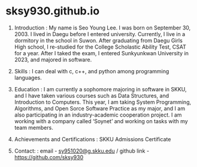 # sksy930.github.io

1) Introduction
: My name is Seo Young Lee. I was born on September 30, 2003. I lived in Daegu before I entered university. Currently, I live in a dormitory in the school in Suwon. After graduating from Daegu Girls High school, I re-studied for the College Scholastic Ability Test, CSAT for a year. After I taked the exam, I entered Sunkyunkwan University in 2023, and majored in software.

2) Skills
: I can deal with c, c++, and python among programming languages.

3) Education
: I am currently a sophomore majoring in software in SKKU, and I have taken various courses such as Data Structures, and Introduction to Computers. This year, I am taking System Programming, Algorithms, and Open Sorce Software Practice as my major, and I am also participating in an industry-academic cooperation project. I am working with a company called ‘Soynet’ and working on tasks with my team members.

4) Achievements and Certifications
: SKKU Admissions Certificate

5) Contact: 
: email - sy951020@g.skku.edu / github link - https://github.com/sksy930

